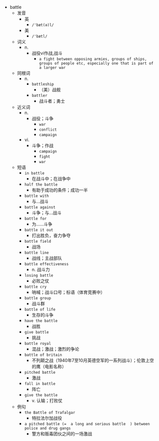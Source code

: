 - battle
  - 发音
    - 英
      - `/'bæt(ə)l/`
    - 美
      - `/'bætl/`
  - 词义
    - n.
      - 战役vi作战,战斗
        - `a fight between opposing armies, groups of ships, groups of people etc, especially one that is part of a larger war`
  - 同根词
    - n.
      - `battleship`
        - （美）战舰
      - `battler`
        - 战斗者；勇士
  - 近义词
    - n.
      - 战役；斗争
        - `war`
        - `conflict`
        - `campaign`
    - vi.
      - 斗争；作战
        - `campaign`
        - `fight`
        - `war`
  - 短语
    - `in battle`
      - 在战斗中；在战争中 
    - `half the battle`
      - 有助于成功的条件；成功一半 
    - `battle with`
      - 与…战斗 
    - `battle against`
      - 斗争；与…战斗 
    - `battle for`
      - 为……斗争 
    - `battle it out`
      - 打出胜负，奋力争夺 
    - `battle field`
      - 战场 
    - `battle line`
      - 战线；主战部队 
    - `battle effectiveness`
      - n. 战斗力 
    - `losing battle`
      - 必败之仗 
    - `battle cry`
      - 呐喊；战斗口号；标语（体育竞赛中） 
    - `battle group`
      - 战斗群 
    - `battle of life`
      - 生存的斗争 
    - `have the battle`
      - 战胜 
    - `give battle`
      - 挑战 
    - `battle royal`
      - 混战；激战；激烈的争论 
    - `battle of britain`
      - 不列颠之战（1940年7至10月英德空军的一系列战斗）；伦敦上空的鹰（电影名称） 
    - `pitched battle`
      - 激战 
    - `fall in battle`
      - 阵亡 
    - `give the battle`
      - v. 认输；打败仗 
  - 例句
    - `the Battle of Trafalgar`
      - 特拉法尔加战役
    - `a pitched battle (=  a long and serious battle  ) between police and drug gangs`
      - 警方和贩毒团伙之间的一场激战

